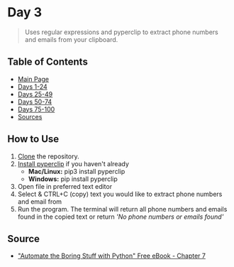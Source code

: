 # Day 3
> Uses regular expressions and pyperclip to extract phone numbers and emails from your clipboard.

## Table of Contents
- [Main Page](https://github.com/amyjtech/100DaysPython)
- [Days 1-24](https://github.com/amyjtech/100DaysPython/tree/main/days1-24)
- [Days 25-49](https://github.com/amyjtech/100DaysPython/tree/main/days25-49)
- [Days 50-74](https://github.com/amyjtech/100DaysPython/tree/main/days50-74)
- [Days 75-100](https://github.com/amyjtech/100DaysPython/tree/main/days75-100)
- [Sources](https://github.com/amyjtech/100DaysPython#sources)

## How to Use
1. [Clone](https://docs.github.com/en/github/creating-cloning-and-archiving-repositories/cloning-a-repository-from-github/cloning-a-repository) the repository.
2. [Install pyperclip](https://pypi.org/project/pyperclip/) if you haven't already
    - **Mac/Linux:** pip3 install pyperclip
    - **Windows:** pip install pyperclip
3. Open file in preferred text editor
4. Select & CTRL+C (copy) text you would like to extract phone numbers and email from
5. Run the program. The terminal will return all phone numbers and emails found in the copied text or return *'No phone numbers or emails found'*

## Source
- ["Automate the Boring Stuff with Python" Free eBook - Chapter 7](https://automatetheboringstuff.com/2e/chapter7/)